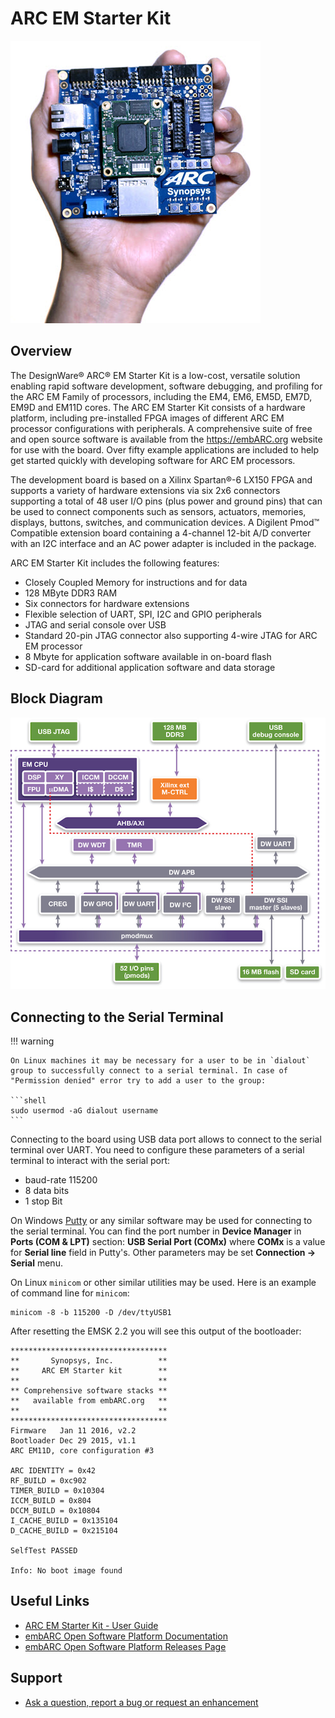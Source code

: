 # ARC EM Starter Kit

![ARC EM Starter Kit](images/board-emsk.jpg)

## Overview

The DesignWare® ARC® EM Starter Kit is a low-cost, versatile solution enabling
rapid software development, software debugging, and profiling for the ARC EM
Family of processors, including the EM4, EM6, EM5D, EM7D, EM9D and EM11D cores.
The ARC EM Starter Kit consists of a hardware platform, including pre-installed
FPGA images of different ARC EM processor configurations with peripherals.
A comprehensive suite of free and open source software is available from the
<https://embARC.org> website for use with the board. Over fifty example
applications are included to help get started quickly with developing software
for ARC EM processors.

The development board is based on a Xilinx Spartan®-6 LX150 FPGA and supports
a variety of hardware extensions via six 2x6 connectors supporting a total of
48 user I/O pins (plus power and ground pins) that can be used to connect
components such as sensors, actuators, memories, displays, buttons, switches,
and communication devices. A Digilent Pmod™ Compatible extension board
containing a 4-channel 12-bit A/D converter with an I2C interface and an AC
power adapter is included in the package.

ARC EM Starter Kit includes the following features:

* Closely Coupled Memory for instructions and for data
* 128 MByte DDR3 RAM
* Six connectors for hardware extensions
* Flexible selection of UART, SPI, I2C and GPIO peripherals
* JTAG and serial console over USB
* Standard 20-pin JTAG connector also supporting 4-wire JTAG for ARC EM processor
* 8 Mbyte for application software available in on-board flash
* SD-card for additional application software and data storage

## Block Diagram

![ARC EMSK block diagram](./images/board-emsk-blocks.jpg)

## Connecting to the Serial Terminal

!!! warning

    On Linux machines it may be necessary for a user to be in `dialout`
    group to successfully connect to a serial terminal. In case of
    "Permission denied" error try to add a user to the group:

    ```shell
    sudo usermod -aG dialout username
    ```

Connecting to the board using USB data port allows to connect to the serial
terminal over UART. You need to configure these parameters of a serial
terminal to interact with the serial port:

* baud-rate 115200
* 8 data bits
* 1 stop Bit

On Windows [Putty](https://www.putty.org/) or any similar software may be used for connecting
to the serial terminal. You can find the port number in **Device Manager** in
**Ports (COM & LPT)** section: **USB Serial Port (COMx)** where **COMx** is
a value for **Serial line** field in Putty's. Other parameters may be set
**Connection → Serial** menu.

On Linux `minicom` or other similar utilities may be used. Here is an example
of command line for `minicom`:

```shell
minicom -8 -b 115200 -D /dev/ttyUSB1
```

After resetting the EMSK 2.2 you will see this output of the bootloader:

```text
***********************************
**       Synopsys, Inc.          **
**     ARC EM Starter kit        **
**                               **
** Comprehensive software stacks **
**   available from embARC.org   **
**                               **
***********************************
Firmware   Jan 11 2016, v2.2
Bootloader Dec 29 2015, v1.1
ARC EM11D, core configuration #3 

ARC IDENTITY = 0x42
RF_BUILD = 0xc902
TIMER_BUILD = 0x10304
ICCM_BUILD = 0x804
DCCM_BUILD = 0x10804
I_CACHE_BUILD = 0x135104
D_CACHE_BUILD = 0x215104

SelfTest PASSED

Info: No boot image found
```

## Useful Links

* [ARC EM Starter Kit - User Guide](files/ARC_EM_Starter_Kit_User_Guide.pdf)
* [embARC Open Software Platform Documentation](https://foss-for-synopsys-dwc-arc-processors.github.io/embarc_osp)
* [embARC Open Software Platform Releases Page](https://github.com/foss-for-synopsys-dwc-arc-processors/embarc_osp/releases)

## Support

* [Ask a question, report a bug or request an enhancement](https://github.com/foss-for-synopsys-dwc-arc-processors/ARC-Development-Systems-Forum/wiki/Reporting-a-bug)
